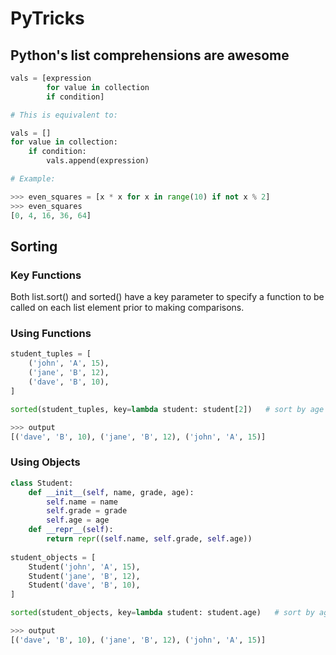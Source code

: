 # PyTricks

## Python's list comprehensions are awesome

```python
vals = [expression 
        for value in collection 
        if condition]

# This is equivalent to:

vals = []
for value in collection:
    if condition:
        vals.append(expression)

# Example:

>>> even_squares = [x * x for x in range(10) if not x % 2]
>>> even_squares
[0, 4, 16, 36, 64]
```

## Sorting

### Key Functions

Both list.sort() and sorted() have a key parameter to specify a function to be called on each list element prior to making comparisons.

### Using Functions

```python
student_tuples = [
    ('john', 'A', 15),
    ('jane', 'B', 12),
    ('dave', 'B', 10),
]

sorted(student_tuples, key=lambda student: student[2])   # sort by age

>>> output
[('dave', 'B', 10), ('jane', 'B', 12), ('john', 'A', 15)]
```

### Using Objects

```python
class Student:
    def __init__(self, name, grade, age):
        self.name = name
        self.grade = grade
        self.age = age
    def __repr__(self):
        return repr((self.name, self.grade, self.age))
        
student_objects = [
    Student('john', 'A', 15),
    Student('jane', 'B', 12),
    Student('dave', 'B', 10),
]

sorted(student_objects, key=lambda student: student.age)   # sort by age

>>> output
[('dave', 'B', 10), ('jane', 'B', 12), ('john', 'A', 15)]        
```